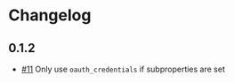 # Changelog

## 0.1.2
  * [#11](https://gitlab.com/meltano/tap-google-analytics/-/issues/11) Only use `oauth_credentials` if subproperties are set
